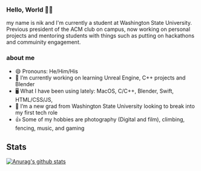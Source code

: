 ### Hello, World 👋😁
my name is nik and I'm currently a student at Washington State University. Previous president of the ACM club on campus, now working on personal projects and mentoring students with things such as putting on hackathons and commuinity engagement.
### about me
* 😄 Pronouns: He/Him/His
* 🌱 I’m currently working on learning Unreal Engine, C++ projects and Blender
* 🖥 What I have been using lately: MacOS, C/C++, Blender, Swift, HTML/CSS/JS,  
* 🔭 I’m a new grad from  Washington State University looking to break into my first tech role
* 👍 Some of my hobbies are photography (Digital and film), climbing, fencing, music, and gaming

## Stats

[![Anurag's github stats](https://github-readme-stats.vercel.app/api?username=nikwalton&bg_color=232946&text_color=fffffe&title_color=eebbc3&show_icons=true&icon_color=eebbc3&count_private=true)](https://github.com/anuraghazra/github-readme-stats)

<!--
**nikwalton/nikwalton** is a ✨ _special_ ✨ repository because its `README.md` (this file) appears on your GitHub profile.

Here are some ideas to get you started:

- 🔭 I’m currently working on ...
- 🌱 I’m currently learning ...
- 👯 I’m looking to collaborate on ...
- 🤔 I’m looking for help with ...
- 💬 Ask me about ...
- 📫 How to reach me: ...
- 😄 Pronouns: ...
- ⚡ Fun fact: ...
-->
